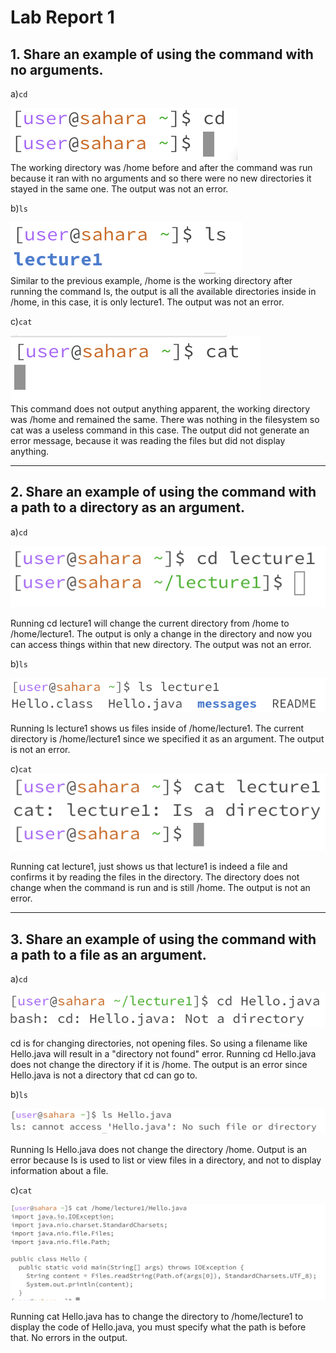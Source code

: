 # Lab Report 1

## 1. Share an example of using the command with no arguments.  


a)`cd`  


![Image](cd1.png)  
The working directory was /home before and after the command was run because it ran with no arguments and so there were no new directories it stayed in the same one. The output was not an error.  

  b)`ls`  
  
![Image](im.png)  
Similar to the previous example, /home is the working directory after running the command ls, the output is all the available directories inside in /home, in this case, it is only lecture1. The output was not an error.  

  c)`cat`  

![Image](cat1.png)  
This command does not output anything apparent, the working directory was /home and remained the same. There was nothing in the filesystem so cat was a useless command in this case. The output did not generate an error message, because it was reading the files but did not display anything.  

---  


## 2. Share an example of using the command with a path to a directory as an argument.  

   a)`cd`  
   
   
![Image](image.png)  

Running cd lecture1 will change the current directory from /home to /home/lecture1. The output is only a change in the directory and now you can access things within that new directory. The output was not an error.  

  b)`ls`  
  
   
![Image](im2.png)  

Running ls lecture1 shows us files inside of /home/lecture1. The current directory is /home/lecture1 since we specified it as an argument. The output is not an error.  


  c)`cat`  
  ![Image](cat2.png)  
  
Running cat lecture1, just shows us that lecture1 is indeed a file and confirms it by reading the files in the directory. The directory does not change when the command is run and is still /home. The output is not an error.  

---  


## 3. Share an example of using the command with a path to a file as an argument.  


   a)`cd`  
   
   
![Image](image2.png)  

cd is for changing directories, not opening files. So using a filename like Hello.java will result in a "directory not found" error. Running cd Hello.java does not change the directory if it is /home. The output is an error since Hello.java is not a directory that cd can go to.  

  b)`ls`  
  
![Image](im3.png)  

Running ls Hello.java does not change the directory /home. Output is an error because ls is used to list or view files in a directory, and not to display information about a file.  



  c)`cat`  
  
  ![Image](thirdcat.png)  
  
  
Running cat Hello.java has to change the directory to /home/lecture1 to display the code of Hello.java, you must specify what the path is before that. No errors in the output.  

